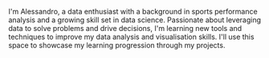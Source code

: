 I'm Alessandro, a data enthusiast with a background in sports performance analysis and a growing skill set in data science. Passionate about leveraging data to solve problems and drive decisions, I'm learning new tools and techniques to improve my data analysis and visualisation skills. I'll use this space to showcase my learning progression through my projects.

<!---
Bighalf86/Bighalf86 is a ✨ special ✨ repository because its `README.md` (this file) appears on your GitHub profile.
You can click the Preview link to take a look at your changes.
--->
